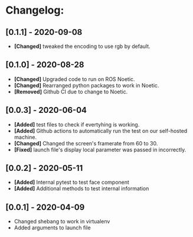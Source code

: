 

# Changelog:

## [0.1.1] - 2020-09-08
- **[Changed]** tweaked the encoding to use rgb by default.

## [0.1.0] - 2020-08-28
- **[Changed]** Upgraded code to run on ROS Noetic.
- **[Changed]** Rearranged python packages to work in Noetic.
- **[Removed]** Github CI due to change to Noetic.

## [0.0.3] - 2020-06-04
- **[Added]** test files to check if evertyhing is working.
- **[Added]** Github actions to automatically run the test on our self-hosted machine.
- **[Changed]** Changed the screen's framerate from 60 to 30.
- **[Fixed]** launch file's display local parameter was passed in incorrectly.

## [0.0.2] - 2020-05-11
- **[Added]** Internal pytest to test face component
- **[Added]** Additional methods to test internal information

## [0.0.1] - 2020-04-09
- Changed shebang to work in virtualenv
- Added arguments to launch file